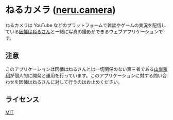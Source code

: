 # ねるカメラ ([neru.camera](https://neru.camera/))

ねるカメラは YouTube などのプラットフォームで雑談やゲームの実況を配信している[因幡はねるさん](https://www.youtube.com/channel/UC0Owc36U9lOyi9Gx9Ic-4qg)と一緒に写真の撮影ができるウェブアプリケーションです。

## 注意

このアプリケーションは因幡はねるさんとは一切関係のない第三者である[山岸和利](https://ykzts.com/)が個人的に開発と運用を行っています。このアプリケーションに対する問い合わせを因幡はねるさんに対して行うのはお止めください。

## ライセンス

[MIT](LICENSE)
